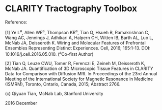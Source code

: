 # CLARITY Tractography Toolbox

Reference:

[1] Ye L<sup>a</sup>, Allen WE<sup>a</sup>, Thompson KR<sup>a</sup>, Tian Q, Hsueh B, Ramakrishnan C, Wang AC, Jennings J, Adhikari A, Halpern CH, Witten IB, Barth AL, Luo L, McNab JA, Deisseroth K. Wiring and Molecular Features of Prefrontal Ensembles Representing Distinct Experiences. Cell, 2016; 165:1-13. DOI: 10.1016/j.cell.2016.05.010. (<sup>a</sup>Co-first Author)

[2] Tian Q, Leuze CWU, Tomer R, Ferenczi E, Zeineh M, Deisseroth K, McNab JA. Quantification of 3D Microscopic Tissue Features in CLARITY Data for Comparison with Diffusion MRI. In Proceedings of the 23rd Annual Meeting of the International Society for Magnetic Resonance in Medicine (ISMRM), Toronto, Ontario, Canada, 2015; Abstract 2766.

(c) Qiyuan Tian, McNab Lab, Stanford University

2016 December
